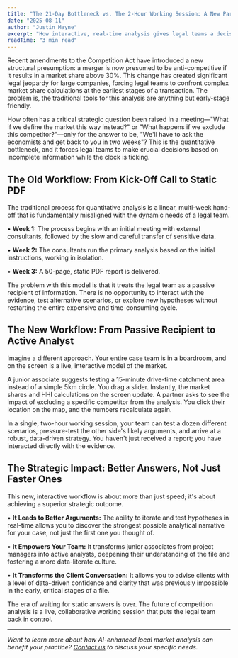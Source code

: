 ```yaml
---
title: "The 21-Day Bottleneck vs. The 2-Hour Working Session: A New Paradigm for Competition Analysis"
date: "2025-08-11"
author: "Justin Mayne"
excerpt: "How interactive, real-time analysis gives legal teams a decisive strategic advantage."
readTime: "3 min read"
---
```


Recent amendments to the Competition Act have introduced a new structural presumption: a merger is now presumed to be anti-competitive if it results in a market share above 30%. This change has created significant legal jeopardy for large companies, forcing legal teams to confront complex market share calculations at the earliest stages of a transaction. The problem is, the traditional tools for this analysis are anything but early-stage friendly.

How often has a critical strategic question been raised in a meeting—"What if we define the market this way instead?" or "What happens if we exclude this competitor?"—only for the answer to be, "We'll have to ask the economists and get back to you in two weeks"? This is the quantitative bottleneck, and it forces legal teams to make crucial decisions based on incomplete information while the clock is ticking.

## The Old Workflow: From Kick-Off Call to Static PDF
The traditional process for quantitative analysis is a linear, multi-week hand-off that is fundamentally misaligned with the dynamic needs of a legal team.

• **Week 1:** The process begins with an initial meeting with external consultants, followed by the slow and careful transfer of sensitive data.

• **Week 2:** The consultants run the primary analysis based on the initial instructions, working in isolation.

• **Week 3:** A 50-page, static PDF report is delivered.

The problem with this model is that it treats the legal team as a passive recipient of information. There is no opportunity to interact with the evidence, test alternative scenarios, or explore new hypotheses without restarting the entire expensive and time-consuming cycle.

## The New Workflow: From Passive Recipient to Active Analyst

Imagine a different approach. Your entire case team is in a boardroom, and on the screen is a live, interactive model of the market.

A junior associate suggests testing a 15-minute drive-time catchment area instead of a simple 5km circle. You drag a slider. Instantly, the market shares and HHI calculations on the screen update. A partner asks to see the impact of excluding a specific competitor from the analysis. You click their location on the map, and the numbers recalculate again.

In a single, two-hour working session, your team can test a dozen different scenarios, pressure-test the other side's likely arguments, and arrive at a robust, data-driven strategy. You haven't just received a report; you have interacted directly with the evidence.

## The Strategic Impact: Better Answers, Not Just Faster Ones

This new, interactive workflow is about more than just speed; it's about achieving a superior strategic outcome.

• **It Leads to Better Arguments:** The ability to iterate and test hypotheses in real-time allows you to discover the strongest possible analytical narrative for your case, not just the first one you thought of.

• **It Empowers Your Team:** It transforms junior associates from project managers into active analysts, deepening their understanding of the file and fostering a more data-literate culture.

• **It Transforms the Client Conversation:** It allows you to advise clients with a level of data-driven confidence and clarity that was previously impossible in the early, critical stages of a file.

The era of waiting for static answers is over. The future of competition analysis is a live, collaborative working session that puts the legal team back in control.

---

*Want to learn more about how AI-enhanced local market analysis can benefit your practice? [Contact us](/contact) to discuss your specific needs.*